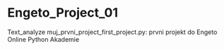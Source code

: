 # Engeto_Project_01
 Text_analyze
 muj_prvni_project_first_project.py: prvni projekt do Engeto Online Python Akademie
